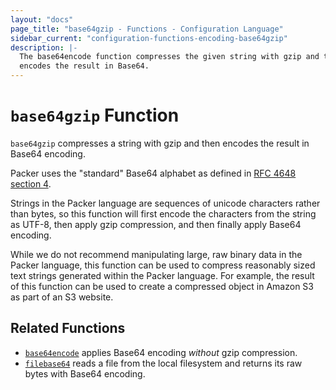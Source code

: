 ```yaml
---
layout: "docs"
page_title: "base64gzip - Functions - Configuration Language"
sidebar_current: "configuration-functions-encoding-base64gzip"
description: |-
  The base64encode function compresses the given string with gzip and then
  encodes the result in Base64.
---
```


# `base64gzip` Function


`base64gzip` compresses a string with gzip and then encodes the result in
Base64 encoding.

Packer uses the "standard" Base64 alphabet as defined in
[RFC 4648 section 4](https://tools.ietf.org/html/rfc4648#section-4).

Strings in the Packer language are sequences of unicode characters rather
than bytes, so this function will first encode the characters from the string
as UTF-8, then apply gzip compression, and then finally apply Base64 encoding.

While we do not recommend manipulating large, raw binary data in the Packer
language, this function can be used to compress reasonably sized text strings
generated within the Packer language. For example, the result of this
function can be used to create a compressed object in Amazon S3 as part of
an S3 website.

## Related Functions

* [`base64encode`](./base64encode.html) applies Base64 encoding _without_
  gzip compression.
* [`filebase64`](./filebase64.html) reads a file from the local filesystem
  and returns its raw bytes with Base64 encoding.
